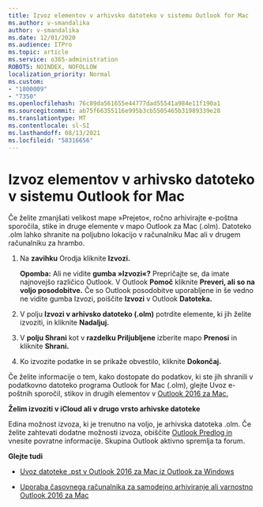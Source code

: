 ```yaml
---
title: Izvoz elementov v arhivsko datoteko v sistemu Outlook for Mac
ms.author: v-smandalika
author: v-smandalika
ms.date: 12/01/2020
ms.audience: ITPro
ms.topic: article
ms.service: o365-administration
ROBOTS: NOINDEX, NOFOLLOW
localization_priority: Normal
ms.custom:
- "1800009"
- "7350"
ms.openlocfilehash: 76c89da561655e44777dad55541a984e11f190a1
ms.sourcegitcommit: ab75f66355116e995b3cb5505465b31989339e28
ms.translationtype: MT
ms.contentlocale: sl-SI
ms.lasthandoff: 08/13/2021
ms.locfileid: "58316656"
---
```

# <a name="export-items-to-an-archive-file-in-outlook-for-mac"></a>Izvoz elementov v arhivsko datoteko v sistemu Outlook for Mac

Če želite zmanjšati velikost mape »Prejeto«, ročno arhivirajte e-poštna sporočila, stike in druge elemente v mapo Outlook za Mac (.olm). Datoteko .olm lahko shranite na poljubno lokacijo v računalniku Mac ali v drugem računalniku za hrambo.

1. Na **zavihku** Orodja kliknite **Izvozi.**

    **Opomba:** Ali ne vidite **gumba »Izvozi«?** Prepričajte se, da imate najnovejšo različico Outlook. V Outlook **Pomoč** kliknite **Preveri, ali so na voljo posodobitve.** Če so Outlook posodobitve uporabljene in še vedno ne  vidite gumba Izvozi, poiščite **Izvozi** v Outlook **Datoteka.**

2. V polju **Izvozi v arhivsko datoteko (.olm)** potrdite elemente, ki jih želite izvoziti, in kliknite **Nadaljuj.**

3. V **polju Shrani** kot v **razdelku Priljubljene** izberite mapo **Prenosi** in kliknite **Shrani.**

4. Ko izvozite podatke in se prikaže obvestilo, kliknite **Dokončaj.**

Če želite informacije o tem, kako dostopate do podatkov, ki ste jih shranili v podatkovno datoteko programa Outlook for Mac (.olm), glejte Uvoz e-poštnih sporočil, stikov in drugih elementov v [Outlook 2016 za Mac.](https://support.microsoft.com/office/import-and-export-outlook-email-contacts-and-calendar-92577192-3881-4502-b79d-c3bbada6c8ef#ID0EAACAAA=macOS)

**Želim izvoziti v iCloud ali v drugo vrsto arhivske datoteke**

Edina možnost izvoza, ki je trenutno na voljo, je arhivska datoteka .olm. Če želite zahtevati dodatne možnosti izvoza, obiščite [Outlook Predlog in](https://outlook.uservoice.com/) vnesite povratne informacije. Skupina Outlook aktivno spremlja ta forum.

**Glejte tudi**

- [Uvoz datoteke .pst v Outlook 2016 za Mac iz Outlook za Windows](https://support.microsoft.com/office/import-a-pst-file-into-outlook-for-mac-from-outlook-for-windows-b4a6a1d6-94bb-4c85-a4fc-a83dc690e18c)

- [Uporaba časovnega računalnika za samodejno arhiviranje ali varnostno Outlook 2016 za Mac](https://support.microsoft.com/office/automatically-archive-or-back-up-outlook-for-mac-items-441fcce5-2262-4b64-ac8c-fa949df989f5)
